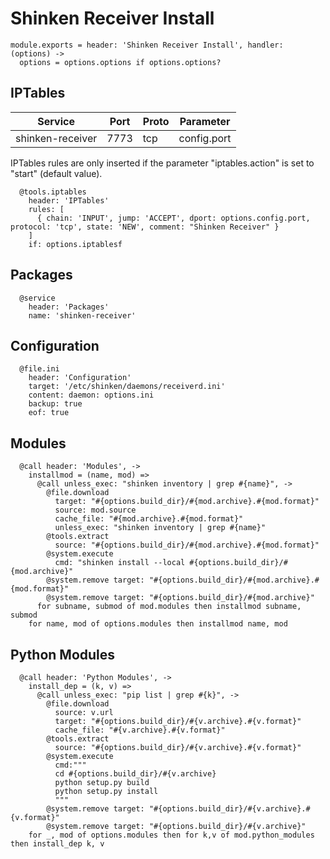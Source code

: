 
# Shinken Receiver Install

    module.exports = header: 'Shinken Receiver Install', handler: (options) ->
      options = options.options if options.options?

## IPTables

| Service          | Port  | Proto | Parameter       |
|------------------|-------|-------|-----------------|
| shinken-receiver | 7773  |  tcp  |   config.port   |

IPTables rules are only inserted if the parameter "iptables.action" is set to
"start" (default value).

      @tools.iptables
        header: 'IPTables'
        rules: [
          { chain: 'INPUT', jump: 'ACCEPT', dport: options.config.port, protocol: 'tcp', state: 'NEW', comment: "Shinken Receiver" }
        ]
        if: options.iptablesf

## Packages

      @service
        header: 'Packages'
        name: 'shinken-receiver'

## Configuration

      @file.ini
        header: 'Configuration'
        target: '/etc/shinken/daemons/receiverd.ini'
        content: daemon: options.ini
        backup: true
        eof: true

## Modules

      @call header: 'Modules', ->
        installmod = (name, mod) =>
          @call unless_exec: "shinken inventory | grep #{name}", ->
            @file.download
              target: "#{options.build_dir}/#{mod.archive}.#{mod.format}"
              source: mod.source
              cache_file: "#{mod.archive}.#{mod.format}"
              unless_exec: "shinken inventory | grep #{name}"
            @tools.extract
              source: "#{options.build_dir}/#{mod.archive}.#{mod.format}"
            @system.execute
              cmd: "shinken install --local #{options.build_dir}/#{mod.archive}"
            @system.remove target: "#{options.build_dir}/#{mod.archive}.#{mod.format}"
            @system.remove target: "#{options.build_dir}/#{mod.archive}"
          for subname, submod of mod.modules then installmod subname, submod
        for name, mod of options.modules then installmod name, mod

## Python Modules

      @call header: 'Python Modules', ->
        install_dep = (k, v) =>
          @call unless_exec: "pip list | grep #{k}", ->
            @file.download
              source: v.url
              target: "#{options.build_dir}/#{v.archive}.#{v.format}"
              cache_file: "#{v.archive}.#{v.format}"
            @tools.extract
              source: "#{options.build_dir}/#{v.archive}.#{v.format}"
            @system.execute
              cmd:"""
              cd #{options.build_dir}/#{v.archive}
              python setup.py build
              python setup.py install
              """
            @system.remove target: "#{options.build_dir}/#{v.archive}.#{v.format}"
            @system.remove target: "#{options.build_dir}/#{v.archive}"
        for _, mod of options.modules then for k,v of mod.python_modules then install_dep k, v
